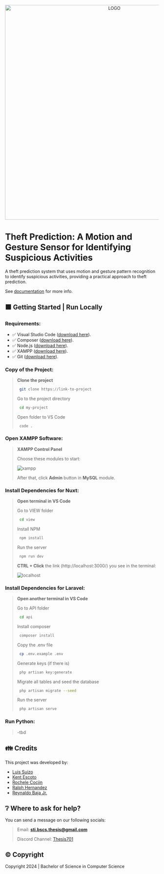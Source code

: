 <p align="center">
  <img src="https://drive.google.com/uc?export=view&id=12bxpRpvAb1kHJFJb2CUVrqF4HfO7w332" alt="LOGO" width="700" />
</p>

# Theft Prediction: A Motion and Gesture Sensor for Identifying Suspicious Activities
A theft prediction system that uses motion and gesture pattern recognition to identify suspicious activities, providing a practical approach to theft prediction.

See [documentation](https://drive.google.com/file/d/13JfqGKbeYx3t3D2HC0iH9tSk4r64igUF/view?usp=sharing) for more info.


## 🟩 Getting Started | Run Locally

### Requirements:

- ✅ Visual Studio Code ([download here](https://code.visualstudio.com/)).
- ✅ Composer ([download here](https://getcomposer.org/)).
- ✅ Node.js ([download here](https://nodejs.org/en)).
- ✅ XAMPP ([download here](https://www.apachefriends.org/)).
- ✅ Git ([download here](https://git-scm.com/downloads)).

### Copy of the Project:

> **Clone the project**
> ```bash
>  git clone https://link-to-project
> ```
> 
> Go to the project directory
> ```bash
>  cd my-project
> ```
> 
> Open folder to VS Code
> ```bash
>  code .
> ```

### Open XAMPP Software:

> **XAMPP Control Panel**
> 
> Choose these modules to start:
> 
> ![xampp](https://drive.google.com/uc?export=view&id=1MaZx_BNTGF825tGRqm4aav16ggfK3gMp)
> 
> After that, click **Admin** button in **MySQL** module.

### Install Dependencies for Nuxt:

> **Open terminal in VS Code**
> 
> Go to VIEW folder
> ```bash
>  cd view
> ```
> 
> Install NPM
> ```bash
>  npm install
> ```
> 
> Run the server
> ```bash
>  npm run dev
> ```
> 
> **CTRL + Click** the link (http://localhost:3000/) you see in the terminal:
> 
> ![localhost](https://drive.google.com/uc?export=view&id=1ZUasDbDnpKBn2sKebAHRpFY8HsPvE9Sb)

### Install Dependencies for Laravel:

> **Open another terminal in VS Code**
>
> Go to API folder
> ```bash
>  cd api
> ```
>
> Install composer
> ```bash
>  composer install
> ```
> 
> Copy the .env file
> ```bash
>  cp .env.example .env
> ```
> 
> Generate keys (if there is)
> ```bash
>  php artisan key:generate
> ```
>
> Migrate all tables and seed the database
> ```bash
>  php artisan migrate --seed
> ```
> 
> Run the server
> ```bash
>  php artisan serve
> ```

### Run Python:
> -tbd


## 👪 Credits
This project was developed by:
- [Luis Suizo](https://github.com/evander092002)
- [Kent Escoto](https://github.com/KJLEscoto)
- [Rochele Cocjin](https://github.com/iochel)
- [Ralph Hernandez](https://github.com/yourboiralph)
- [Reynaldo Baja Jr.](https://github.com/rey-cloud)


## ❔ Where to ask for help?
You can send a message on our following socials:

> Email: **sti.bscs.thesis@gmail.com**
> 
> Discord Channel: [Thesis701](https://discord.gg/CBUbE33zPF)


## ©️ Copyright
Copyright 2024 | Bachelor of Science in Computer Science


